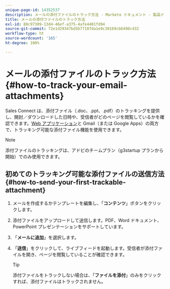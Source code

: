 ```yaml
---
unique-page-id: 14352537
description: メールの添付ファイルのトラック方法 - Marketo ドキュメント - 製品ドキュメント
title: メールの添付ファイルのトラック方法
exl-id: 88c97309-13d4-46ef-a375-4afe4401fd94
source-git-commit: 72e1d29347bd5b77107da1e9c30169cb6490c432
workflow-type: ht
source-wordcount: '165'
ht-degree: 100%

---
```


# メールの添付ファイルのトラック方法 {#how-to-track-your-email-attachments}

Sales Connect は、添付ファイル（.doc、.ppt、.pdf）のトラッキングを提供し、開封／ダウンロードした日時や、受信者がどのページを閲覧しているかを確認できます。[Web アプリケーション](https://toutapp.com/login)と Gmail（または Google Apps）の両方で、トラッキング可能な添付ファイル機能を使用できます。

>[!NOTE]
>
>添付ファイルのトラッキングは、アドビのチームプラン（g3startup プランから開始）でのみ使用できます。

## 初めてのトラッキング可能な添付ファイルの送信方法 {#how-to-send-your-first-trackable-attachment}

1. メールを作成するかテンプレートを編集し、「**コンテンツ**」ボタンをクリックします。

1. 添付ファイルをアップロードして送信します。PDF、Word ドキュメント、PowerPoint プレゼンテーションをサポートしています。

1. 「**メールに追加**」を選択します。

1. 「**送信**」をクリックして、ライブフィードを起動します。受信者が添付ファイルを開き、ページを閲覧していることが確認できます。

   >[!TIP]
   >
   >添付ファイルをトラックしない場合は、「**ファイルを添付**」のみをクリックすれば、添付ファイルはトラックされません。
